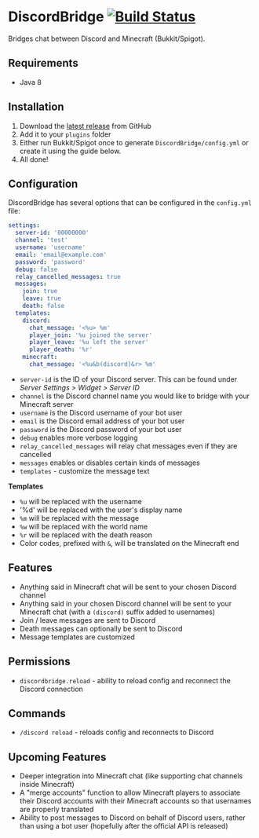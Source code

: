 # DiscordBridge [![Build Status](https://travis-ci.org/the-obsidian/DiscordBridge.svg?branch=master)](https://travis-ci.org/the-obsidian/DiscordBridge)

Bridges chat between Discord and Minecraft (Bukkit/Spigot).

## Requirements

* Java 8

## Installation

1. Download the [latest release](https://github.com/the-obsidian/DiscordBridge/releases) from GitHub
1. Add it to your `plugins` folder
1. Either run Bukkit/Spigot once to generate `DiscordBridge/config.yml` or create it using the guide below.
1. All done!

## Configuration

DiscordBridge has several options that can be configured in the `config.yml` file:

```yaml
settings:
  server-id: '00000000'
  channel: 'test'
  username: 'username'
  email: 'email@example.com'
  password: 'password'
  debug: false
  relay_cancelled_messages: true
  messages:
    join: true
    leave: true
    death: false
  templates:
    discord:
      chat_message: '<%u> %m'
      player_join: '%u joined the server'
      player_leave: '%u left the server'
      player_death: '%r'
    minecraft:
      chat_message: '<%u&b(discord)&r> %m'
```

* `server-id` is the ID of your Discord server.  This can be found under *Server Settings > Widget > Server ID*
* `channel` is the Discord channel name you would like to bridge with your Minecraft server
* `username` is the Discord username of your bot user
* `email` is the Discord email address of your bot user
* `password` is the Discord password of your bot user
* `debug` enables more verbose logging
* `relay_cancelled_messages` will relay chat messages even if they are cancelled
* `messages` enables or disables certain kinds of messages
* `templates` - customize the message text 

**Templates**

- `%u` will be replaced with the username 
- '%d' will be replaced with the user's display name
- `%m` will be replaced with the message
- `%w` will be replaced with the world name
- `%r` will be replaced with the death reason
- Color codes, prefixed with `&`, will be translated on the Minecraft end

## Features

* Anything said in Minecraft chat will be sent to your chosen Discord channel
* Anything said in your chosen Discord channel will be sent to your Minecraft chat (with a `(discord)` suffix added to usernames)
* Join / leave messages are sent to Discord
* Death messages can optionally be sent to Discord
* Message templates are customized

## Permissions

- `discordbridge.reload` - ability to reload config and reconnect the Discord connection

## Commands

- `/discord reload` - reloads config and reconnects to Discord

## Upcoming Features

* Deeper integration into Minecraft chat (like supporting chat channels inside Minecraft)
* A "merge accounts" function to allow Minecraft players to associate their Discord accounts with their Minecraft accounts so that usernames are properly translated
* Ability to post messages to Discord on behalf of Discord users, rather than using a bot user (hopefully after the official API is released)
